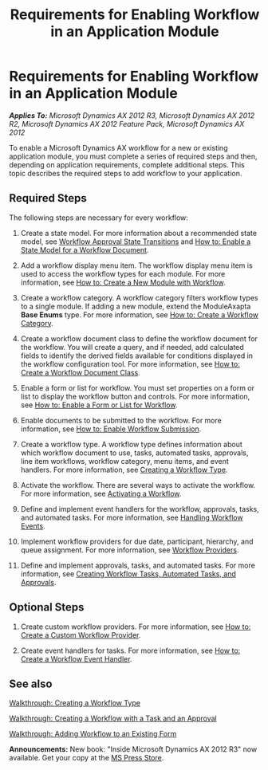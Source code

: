 ﻿---
title: Requirements for Enabling Workflow in an Application Module
TOCTitle: Requirements for Enabling Workflow in an Application Module
ms:assetid: 8cd4421d-8966-4dc2-ab52-4e52ef6f8c2c
ms:mtpsurl: https://msdn.microsoft.com/en-us/library/Cc603594(v=AX.60)
ms:contentKeyID: 35246410
ms.date: 05/18/2015
mtps_version: v=AX.60
---

# Requirements for Enabling Workflow in an Application Module 


_**Applies To:** Microsoft Dynamics AX 2012 R3, Microsoft Dynamics AX 2012 R2, Microsoft Dynamics AX 2012 Feature Pack, Microsoft Dynamics AX 2012_

To enable a Microsoft Dynamics AX workflow for a new or existing application module, you must complete a series of required steps and then, depending on application requirements, complete additional steps. This topic describes the required steps to add workflow to your application.

## Required Steps

The following steps are necessary for every workflow:

1.  Create a state model. For more information about a recommended state model, see [Workflow Approval State Transitions](workflow-approval-state-transitions.md) and [How to: Enable a State Model for a Workflow Document](how-to-enable-a-state-model-for-a-workflow-document.md).

2.  Add a workflow display menu item. The workflow display menu item is used to access the workflow types for each module. For more information, see [How to: Create a New Module with Workflow](how-to-create-a-new-module-with-workflow.md).

3.  Create a workflow category. A workflow category filters workflow types to a single module. If adding a new module, extend the ModuleAxapta  **Base Enums** type. For more information, see [How to: Create a Workflow Category](how-to-create-a-workflow-category.md).

4.  Create a workflow document class to define the workflow document for the workflow. You will create a query, and if needed, add calculated fields to identify the derived fields available for conditions displayed in the workflow configuration tool. For more information, see [How to: Create a Workflow Document Class](how-to-create-a-workflow-document-class.md).

5.  Enable a form or list for workflow. You must set properties on a form or list to display the workflow button and controls. For more information, see [How to: Enable a Form or List for Workflow](how-to-enable-a-form-or-list-for-workflow.md).

6.  Enable documents to be submitted to the workflow. For more information, see [How to: Enable Workflow Submission](how-to-enable-workflow-submission.md).

7.  Create a workflow type. A workflow type defines information about which workflow document to use, tasks, automated tasks, approvals, line item workflows, workflow category, menu items, and event handlers. For more information, see [Creating a Workflow Type](creating-a-workflow-type.md).

8.  Activate the workflow. There are several ways to activate the workflow. For more information, see [Activating a Workflow](activating-a-workflow.md).

9.  Define and implement event handlers for the workflow, approvals, tasks, and automated tasks. For more information, see [Handling Workflow Events](handling-workflow-events.md).

10. Implement workflow providers for due date, participant, hierarchy, and queue assignment. For more information, see [Workflow Providers](workflow-providers.md).

11. Define and implement approvals, tasks, and automated tasks. For more information, see [Creating Workflow Tasks, Automated Tasks, and Approvals](creating-workflow-tasks-automated-tasks-and-approvals.md).

## Optional Steps

1.  Create custom workflow providers. For more information, see [How to: Create a Custom Workflow Provider](how-to-create-a-custom-workflow-provider.md).

2.  Create event handlers for tasks. For more information, see [How to: Create a Workflow Event Handler](how-to-create-a-workflow-event-handler.md).

## See also

[Walkthrough: Creating a Workflow Type](walkthrough-creating-a-workflow-type.md)

[Walkthrough: Creating a Workflow with a Task and an Approval](walkthrough-creating-a-workflow-with-a-task-and-an-approval.md)

[Walkthrough: Adding Workflow to an Existing Form](walkthrough-adding-workflow-to-an-existing-form.md)

  
**Announcements:** New book: "Inside Microsoft Dynamics AX 2012 R3" now available. Get your copy at the [MS Press Store](https://www.microsoftpressstore.com/store/inside-microsoft-dynamics-ax-2012-r3-9780735685109).

